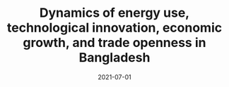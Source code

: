 ---
title: "Dynamics of energy use, technological innovation, economic growth, and trade openness in Bangladesh"
collection: publications
permalink: /publication/2021-07-01-energy-use
excerpt: >
  <strong>Research Highlight & PhD Alignment</strong><br><br>
  Understanding the drivers of energy consumption is critical for sustainable economic policy, particularly in rapidly growing nations like Bangladesh. This study moves beyond simple correlations to analyze the complex, dynamic relationships between four key variables: energy use, technological innovation, GDP growth, and international trade. By employing econometric modeling, I aimed to untangle this web of influences.<br><br>
  The research demonstrates that while economic growth is a primary driver of energy use, technological innovation plays a crucial role in creating efficiencies. Furthermore, trade openness introduces its own complex effects on consumption patterns. These findings have direct implications for policymakers aiming to balance economic development with environmental sustainability.<br><br>
  While this project was in economics, it honed my quantitative and econometric skills, which are directly transferable to empirical archival research in accounting. It reinforced my interest in how macro-level factors and national policies create the environment in which firms operate and make disclosure decisions—a topic central to my future PhD research goals.
date: 2021-07-01
venue: 'Economics Bulletin, Vol. 41, No. 3, pp. 997-1008'
paperurl: '/files/pdf/research/Energy.pdf'
link: 'https://ideas.repec.org/a/ebl/ecbull/eb-20-00173.html'
gscholar_id: 'https://scholar.google.com/citations?view_op=view_citation&hl=en&user=3-AfcGcAAAAJ&sortby=pubdate&citation_for_view=3-AfcGcAAAAJ:W7OEmFMy1HYC'
gscholar_citations: '42'
citation: 'Islam, M. S. (2021). &quot;Dynamics of energy use, technological innovation, economic growth, and trade openness in Bangladesh.&quot; <i>Economics Bulletin</i>, Vol. 41, No. 3, pp. 997-1008.'
---